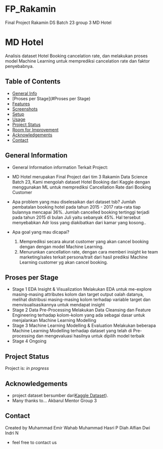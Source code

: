 # FP_Rakamin
Final Project Rakamin DS Batch 23 group 3 MD Hotel
# MD Hotel
Analisis dataset Hotel Booking cancelation rate, dan melakukan proses model Machine Learning untuk memprediksi cancelation rate dan faktor penyebabnya. 

## Table of Contents
* [General Info](#general-information)
* [Proses per Stage](#Proses per Stage)
* [Features](#features)
* [Screenshots](#screenshots)
* [Setup](#setup)
* [Usage](#usage)
* [Project Status](#project-status)
* [Room for Improvement](#room-for-improvement)
* [Acknowledgements](#acknowledgements)
* [Contact](#contact)



## General Information
- General Information information Terkait Project:
-  MD Hotel merupakan Final Project dari tim 3 Rakamin Data Science Batch 23, Kami mengolah dataset Hotel Booking dari Kaggle dengan menggunakan ML untuk memprediksi Cancellation Rate dari Booking Customer

- Apa problem yang mau diselesaikan dari dataset tsb? 
  Jumlah pembatalan booking hotel pada tahun 2015 - 2017 rata-rata tiap bulannya mencapai 36%. Jumlah cancelled booking tertinggi terjadi pada tahun 2015 di bulan Juli yaitu sebanyak 45%. Hal tersebut menyebabkan Adr loss yang diakibatkan dari kamar yang kosong..

- Apa goal yang mau dicapai? 
  1. Memprediksi secara akurat customer yang akan cancel booking dengan dengan model Machine Learning.
  2. Menurunkan cancellation rate, dengan cara memberi insight ke team marketing/sales terkait persona/trait dari hasil prediksi Machine Learning customer yg akan cancel booking.
  


## Proses per Stage
- Stage 1 EDA Insight & Visualization
  Melakukan EDA untuk me-explore masing-masing attributes kolom dan target output oalah datanya, melihat distribusi masing-masing kolom terhadap variable target dan menvisualisasikannya untuk mendapat insight 
- Stage 2 Data Pre-Processing
  Melakukan Data Cleansing dan Feature Engineering terhadap kolom-kolom yang ada sebagai dasar untuk menjalankan Machine Learning Modelling
- Stage 3 Machine Learning Modelling & Evaluation
  Melakukan beberapa Machine Learning Modelling terhadap dataset yang telah di Pre-processing dan mengevaluasi hasilnya untuk dipilih model terbaik
- Stage 4
  Ongoing

## Project Status
Project is: _in progress_



## Acknowledgements
- project dataset bersumber dari[Kaggle Dataset](https://www.kaggle.com/datasets/mojtaba142/hotel-booking)).
- Many thanks to...
  Akbarul Mentor Group 3
  
## Contact
Created by 
Muhammad Emir Wahab
Muhammad Hasri P
Diah Alfian
Dwi Indri N
- feel free to contact us
